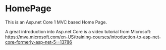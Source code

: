 # HomePage
This is an Asp.net Core 1 MVC based Home Page.

A great introduction into Asp.net Core is a video tutorial from Microsoft: https://mva.microsoft.com/en-US/training-courses/introduction-to-asp-net-core-formerly-asp-net-5--13786 

